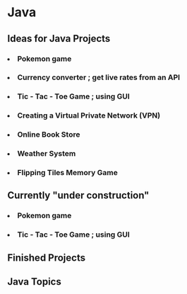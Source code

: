 # Java

## Ideas for Java Projects 

### <ul> 
### <li> Pokemon game </li> 
### <li> Currency converter ; get live rates from an API </li>    
### <li> Tic - Tac - Toe Game ; using GUI </li>
### <li> Creating a Virtual Private Network (VPN) </li>
### <li> Online Book Store </li>
### <li> Weather System </li>
### <li> Flipping Tiles Memory Game </li>
### </ul>

## Currently "under construction"
### <ul>
### <li> Pokemon game  </li>
### <li> Tic - Tac - Toe Game ; using GUI </li>
### </ul>

## Finished Projects 

## Java Topics 


